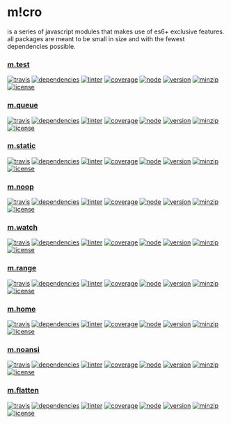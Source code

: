 m!cro
===
is a series of javascript modules that makes use of es6+ exclusive features. all packages are meant to be small in size and with the fewest dependencies possible.

### [m.test](https://github.com/ivoputzer/m.test#readme)
[![travis](https://img.shields.io/travis/ivoputzer/m.test.svg?style=flat-square)](https://travis-ci.org/ivoputzer/m.test)
[![dependencies](https://img.shields.io/badge/dependencies-none-blue.svg?style=flat-square&colorB=44CC11)](package.json)
[![linter](https://img.shields.io/badge/coding%20style-standard-brightgreen.svg?style=flat-square)](http://standardjs.com/)
[![coverage](https://img.shields.io/coveralls/ivoputzer/m.test.svg?style=flat-square)](https://coveralls.io/github/ivoputzer/m.test?branch=master)
[![node](https://img.shields.io/badge/node-6%2B-blue.svg?style=flat-square)](https://nodejs.org/docs/v6.0.0/api)
[![version](https://img.shields.io/npm/v/m.test.svg?style=flat-square&colorB=007EC6)](https://www.npmjs.com/package/m.test)
[![minzip](https://img.shields.io/bundlephobia/minzip/m.test.svg?style=flat-square)](https://www.npmjs.com/package/m.test)
[![license](https://img.shields.io/badge/license-MIT-blue.svg?style=flat-square&colorB=007EC6)](https://spdx.org/licenses/MIT)

### [m.queue](https://github.com/ivoputzer/m.queue#readme)
[![travis](https://img.shields.io/travis/ivoputzer/m.queue.svg?style=flat-square)](https://travis-ci.org/ivoputzer/m.queue)
[![dependencies](https://img.shields.io/badge/dependencies-none-blue.svg?style=flat-square&colorB=44CC11)](package.json)
[![linter](https://img.shields.io/badge/coding%20style-standard-brightgreen.svg?style=flat-square)](http://standardjs.com/)
[![coverage](https://img.shields.io/coveralls/ivoputzer/m.queue.svg?style=flat-square)](https://coveralls.io/github/ivoputzer/m.queue?branch=master)
[![node](https://img.shields.io/badge/node-6%2B-blue.svg?style=flat-square)](https://nodejs.org/docs/v6.0.0/api)
[![version](https://img.shields.io/npm/v/m.queue.svg?style=flat-square&colorB=007EC6)](https://www.npmjs.com/package/m.queue)
[![minzip](https://img.shields.io/bundlephobia/minzip/m.queue.svg?style=flat-square)](https://www.npmjs.com/package/m.queue)
[![license](https://img.shields.io/badge/license-MIT-blue.svg?style=flat-square&colorB=007EC6)](https://spdx.org/licenses/MIT)

### [m.static](https://github.com/ivoputzer/m.static#readme)
[![travis](https://img.shields.io/travis/ivoputzer/m.static.svg?style=flat-square)](https://travis-ci.org/ivoputzer/m.static)
[![dependencies](https://img.shields.io/badge/dependencies-none-blue.svg?style=flat-square&colorB=44CC11)](package.json)
[![linter](https://img.shields.io/badge/coding%20style-standard-brightgreen.svg?style=flat-square)](http://standardjs.com/)
[![coverage](https://img.shields.io/coveralls/ivoputzer/m.static.svg?style=flat-square)](https://coveralls.io/github/ivoputzer/m.static?branch=master)
[![node](https://img.shields.io/badge/node-6%2B-blue.svg?style=flat-square)](https://nodejs.org/docs/v6.0.0/api)
[![version](https://img.shields.io/npm/v/m.static.svg?style=flat-square&colorB=007EC6)](https://www.npmjs.com/package/m.static)
[![minzip](https://img.shields.io/bundlephobia/minzip/m.static.svg?style=flat-square)](https://www.npmjs.com/package/m.static)
[![license](https://img.shields.io/badge/license-MIT-blue.svg?style=flat-square&colorB=007EC6)](https://spdx.org/licenses/MIT)

### [m.noop](https://github.com/ivoputzer/m.noop#readme)
[![travis](https://img.shields.io/travis/ivoputzer/m.noop.svg?style=flat-square)](https://travis-ci.org/ivoputzer/m.noop)
[![dependencies](https://img.shields.io/badge/dependencies-none-blue.svg?style=flat-square&colorB=44CC11)](package.json)
[![linter](https://img.shields.io/badge/coding%20style-standard-brightgreen.svg?style=flat-square)](http://standardjs.com/)
[![coverage](https://img.shields.io/coveralls/ivoputzer/m.noop.svg?style=flat-square)](https://coveralls.io/github/ivoputzer/m.noop?branch=master)
[![node](https://img.shields.io/badge/node-6%2B-blue.svg?style=flat-square)](https://nodejs.org/docs/v6.0.0/api)
[![version](https://img.shields.io/npm/v/m.noop.svg?style=flat-square&colorB=007EC6)](https://www.npmjs.com/package/m.noop)
[![minzip](https://img.shields.io/bundlephobia/minzip/m.noop.svg?style=flat-square)](https://www.npmjs.com/package/m.noop)
[![license](https://img.shields.io/badge/license-MIT-blue.svg?style=flat-square&colorB=007EC6)](https://spdx.org/licenses/MIT)

### [m.watch](https://github.com/ivoputzer/m.watch#readme)
[![travis](https://img.shields.io/travis/ivoputzer/m.watch.svg?style=flat-square)](https://travis-ci.org/ivoputzer/m.watch)
[![dependencies](https://img.shields.io/badge/dependencies-none-blue.svg?style=flat-square&colorB=44CC11)](package.json)
[![linter](https://img.shields.io/badge/coding%20style-standard-brightgreen.svg?style=flat-square)](http://standardjs.com/)
[![coverage](https://img.shields.io/coveralls/ivoputzer/m.watch.svg?style=flat-square)](https://coveralls.io/github/ivoputzer/m.watch?branch=master)
[![node](https://img.shields.io/badge/node-6%2B-blue.svg?style=flat-square)](https://nodejs.org/docs/v6.0.0/api)
[![version](https://img.shields.io/npm/v/m.watch.svg?style=flat-square&colorB=007EC6)](https://www.npmjs.com/package/m.watch)
[![minzip](https://img.shields.io/bundlephobia/minzip/m.watch.svg?style=flat-square)](https://www.npmjs.com/package/m.watch)
[![license](https://img.shields.io/badge/license-MIT-blue.svg?style=flat-square&colorB=007EC6)](https://spdx.org/licenses/MIT)

### [m.range](https://github.com/ivoputzer/m.range#readme)
[![travis](https://img.shields.io/travis/ivoputzer/m.range.svg?style=flat-square)](https://travis-ci.org/ivoputzer/m.range)
[![dependencies](https://img.shields.io/badge/dependencies-none-blue.svg?style=flat-square&colorB=44CC11)](package.json)
[![linter](https://img.shields.io/badge/coding%20style-standard-brightgreen.svg?style=flat-square)](http://standardjs.com/)
[![coverage](https://img.shields.io/coveralls/ivoputzer/m.range.svg?style=flat-square)](https://coveralls.io/github/ivoputzer/m.range?branch=master)
[![node](https://img.shields.io/badge/node-6%2B-blue.svg?style=flat-square)](https://nodejs.org/docs/v6.0.0/api)
[![version](https://img.shields.io/npm/v/m.range.svg?style=flat-square&colorB=007EC6)](https://www.npmjs.com/package/m.range)
[![minzip](https://img.shields.io/bundlephobia/minzip/m.range.svg?style=flat-square)](https://www.npmjs.com/package/m.range)
[![license](https://img.shields.io/badge/license-MIT-blue.svg?style=flat-square&colorB=007EC6)](https://spdx.org/licenses/MIT)

### [m.home](https://github.com/ivoputzer/m.home#readme)
[![travis](https://img.shields.io/travis/ivoputzer/m.home.svg?style=flat-square)](https://travis-ci.org/ivoputzer/m.home)
[![dependencies](https://img.shields.io/badge/dependencies-none-blue.svg?style=flat-square&colorB=44CC11)](package.json)
[![linter](https://img.shields.io/badge/coding%20style-standard-brightgreen.svg?style=flat-square)](http://standardjs.com/)
[![coverage](https://img.shields.io/coveralls/ivoputzer/m.home.svg?style=flat-square)](https://coveralls.io/github/ivoputzer/m.home?branch=master)
[![node](https://img.shields.io/badge/node-6%2B-blue.svg?style=flat-square)](https://nodejs.org/docs/v6.0.0/api)
[![version](https://img.shields.io/npm/v/m.home.svg?style=flat-square&colorB=007EC6)](https://www.npmjs.com/package/m.home)
[![minzip](https://img.shields.io/bundlephobia/minzip/m.home.svg?style=flat-square)](https://www.npmjs.com/package/m.home)
[![license](https://img.shields.io/badge/license-MIT-blue.svg?style=flat-square&colorB=007EC6)](https://spdx.org/licenses/MIT)

### [m.noansi](https://github.com/ivoputzer/m.noansi#readme)
[![travis](https://img.shields.io/travis/ivoputzer/m.noansi.svg?style=flat-square)](https://travis-ci.org/ivoputzer/m.noansi)
[![dependencies](https://img.shields.io/badge/dependencies-none-blue.svg?style=flat-square&colorB=44CC11)](package.json)
[![linter](https://img.shields.io/badge/coding%20style-standard-brightgreen.svg?style=flat-square)](http://standardjs.com/)
[![coverage](https://img.shields.io/coveralls/ivoputzer/m.noansi.svg?style=flat-square)](https://coveralls.io/github/ivoputzer/m.noansi?branch=master)
[![node](https://img.shields.io/badge/node-6%2B-blue.svg?style=flat-square)](https://nodejs.org/docs/v6.0.0/api)
[![version](https://img.shields.io/npm/v/m.noansi.svg?style=flat-square&colorB=007EC6)](https://www.npmjs.com/package/m.noansi)
[![minzip](https://img.shields.io/bundlephobia/minzip/m.noansi.svg?style=flat-square)](https://www.npmjs.com/package/m.noansi)
[![license](https://img.shields.io/badge/license-MIT-blue.svg?style=flat-square&colorB=007EC6)](https://spdx.org/licenses/MIT)

### [m.flatten](https://github.com/ivoputzer/m.flatten#readme)
[![travis](https://img.shields.io/travis/ivoputzer/m.flatten.svg?style=flat-square)](https://travis-ci.org/ivoputzer/m.flatten)
[![dependencies](https://img.shields.io/badge/dependencies-none-blue.svg?style=flat-square&colorB=44CC11)](package.json)
[![linter](https://img.shields.io/badge/coding%20style-standard-brightgreen.svg?style=flat-square)](http://standardjs.com/)
[![coverage](https://img.shields.io/coveralls/ivoputzer/m.flatten.svg?style=flat-square)](https://coveralls.io/github/ivoputzer/m.flatten?branch=master)
[![node](https://img.shields.io/badge/node-6%2B-blue.svg?style=flat-square)](https://nodejs.org/docs/v6.0.0/api)
[![version](https://img.shields.io/npm/v/m.flatten.svg?style=flat-square&colorB=007EC6)](https://www.npmjs.com/package/m.flatten)
[![minzip](https://img.shields.io/bundlephobia/minzip/m.flatten.svg?style=flat-square)](https://www.npmjs.com/package/m.flatten)
[![license](https://img.shields.io/badge/license-MIT-blue.svg?style=flat-square&colorB=007EC6)](https://spdx.org/licenses/MIT)
